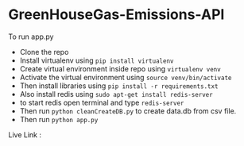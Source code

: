 # GreenHouseGas-Emissions-API

To run app.py
* Clone the repo
* Install virtualenv using `pip install virtualenv`
* Create virtual environment inside repo using `virtualenv venv`
* Activate the virtual environment using `source venv/bin/activate`
* Then install libraries using `pip install -r requirements.txt`
* Also install redis using `sudo apt-get install redis-server`
* to start redis open terminal and type `redis-server`
* Then run `python cleanCreateDB.py` to create data.db from csv file.
* Then run `python app.py`

Live Link :